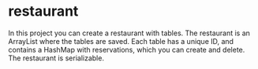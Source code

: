 # restaurant
In this project you can create a restaurant with tables.
The restaurant is an ArrayList where the tables are saved.
Each table has a unique ID, and contains a HashMap with reservations, which you can create and delete.
The restaurant is serializable.

